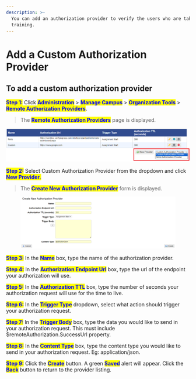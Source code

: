 ```yaml
---
description: >-
  You can add an authorization provider to verify the users who are taking your
  training.
---
```


# Add a Custom Authorization Provider

## **To add a custom authorization provider**

<mark style="color:blue;">**Step 1:**</mark> Click <mark style="color:blue;">**Administration**</mark> > <mark style="color:blue;">**Manage Campus**</mark> > <mark style="color:blue;">**Organization Tools**</mark> > <mark style="color:blue;">**Remote Authorization Providers**</mark>.

> The <mark style="color:blue;">**Remote Authorization Providers**</mark> page is displayed.

![](../../../../../.gitbook/assets/RemoteAuthProviders.png)

<mark style="color:blue;">**Step 2:**</mark> Select Custom Authorization Provider from the dropdown and click <mark style="color:blue;">**New Provider**</mark><mark style="color:blue;">.</mark>

> The <mark style="color:blue;">**Create New Authorization Provider**</mark> form is displayed.

<figure><img src="../../../../../.gitbook/assets/image (40).png" alt=""><figcaption></figcaption></figure>

<mark style="color:blue;">**Step 3:**</mark> In the <mark style="color:blue;">**Name**</mark> box, type the name of the authorization provider.

<mark style="color:blue;">**Step 4:**</mark> In the <mark style="color:blue;">**Authorization Endpoint Url**</mark> box, type the url of the endpoint your authorization will use.

<mark style="color:blue;">**Step 5:**</mark> In the <mark style="color:blue;">**Authorization TTL**</mark> box, type the number of seconds your authorization request will use for the time to live.

<mark style="color:blue;">**Step 6:**</mark> In the <mark style="color:blue;">**Trigger Type**</mark> dropdown, select what action should trigger your authorization request.

<mark style="color:blue;">**Step 7:**</mark> In the <mark style="color:blue;">**Trigger Body**</mark> box, type the data you would like to send in your authorization request. This must include $remoteAuthorization.SuccessUrl property.

<mark style="color:blue;">**Step 8:**</mark> In the <mark style="color:blue;">**Content Type**</mark> box, type the content type you would like to send in your authorization request.  Eg: application/json.

<mark style="color:blue;">**Step 9:**</mark> Click the <mark style="color:blue;">**Create**</mark> button. A green <mark style="color:blue;">**Saved**</mark> alert will appear. Click the <mark style="color:blue;">**Back**</mark> button to return to the provider listing.
